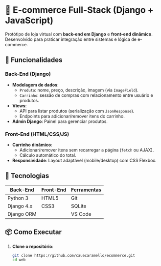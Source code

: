 # 🛒 E-commerce Full-Stack (Django + JavaScript)

Protótipo de loja virtual com **back-end em Django** e **front-end dinâmico**. Desenvolvido para praticar integração entre sistemas e lógica de e-commerce.

## 🚀 Funcionalidades

### Back-End (Django)
- **Modelagem de dados**: 
  - `Produto`: nome, preço, descrição, imagem (via `ImageField`).
  - `Carrinho`: sessão de compras com relacionamento entre usuário e produtos.
- **Views**:
  - API para listar produtos (serialização com `JsonResponse`).
  - Endpoints para adicionar/remover itens do carrinho.
- **Admin Django**: Painel para gerenciar produtos.

### Front-End (HTML/CSS/JS)
- **Carrinho dinâmico**:
  - Adicionar/remover itens sem recarregar a página (`fetch` ou AJAX).
  - Cálculo automático do total.
- **Responsividade**: Layout adaptável (mobile/desktop) com CSS Flexbox.

## 🔧 Tecnologias

| Back-End       | Front-End      | Ferramentas     |
|----------------|----------------|----------------|
| Python 3       | HTML5          | Git            |
| Django 4.x     | CSS3           | SQLite         |
| Django ORM     |                | VS Code        |

## 📦 Como Executar

1. **Clone o repositório**:
   ```bash
   git clone https://github.com/cauecaramello/ecommerce.git
   cd web
